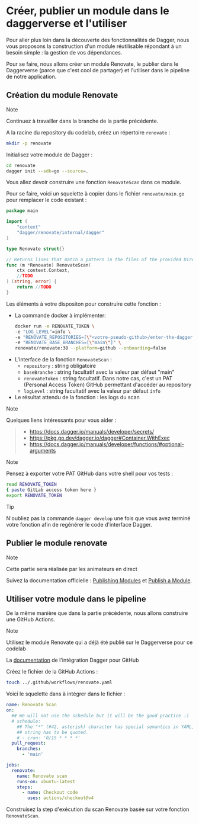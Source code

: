 # Créer, publier un module dans le daggerverse et l'utiliser

Pour aller plus loin dans la découverte des fonctionnalités de Dagger, nous vous proposons la construction d'un module réutilisable répondant à un besoin simple : la gestion de vos dépendances.

Pour se faire, nous allons créer un module Renovate, le publier dans le Daggerverse (parce que c'est cool de partager) et l'utiliser dans le pipeline de notre application.

## Création du module Renovate

> [!NOTE]
> Continuez à travailler dans la branche de la partie précédente.

A la racine du repository du codelab, créez un répertoire `renovate` :
```bash
mkdir -p renovate
```

Initialisez votre module de Dagger :
```bash
cd renovate
dagger init --sdk=go --source=.
```

Vous allez devoir construire une fonction `RenovateScan` dans ce module.

Pour se faire, voici un squelette à copier dans le fichier `renovate/main.go` pour remplacer le code existant :

```go
package main

import (
	"context"
	"dagger/renovate/internal/dagger"
)

type Renovate struct{}

// Returns lines that match a pattern in the files of the provided Directory
func (m *Renovate) RenovateScan(
	ctx context.Context,
	//TODO
) (string, error) {
	return //TODO
}
```

Les éléments à votre dispositon pour construire cette fonction :

- La commande docker à implémenter:
    ```bash
    docker run -e RENOVATE_TOKEN \
    -e "LOG_LEVEL"=info \
    -e "RENOVATE_REPOSITORIES=[\"<votre-pseudo-github>/enter-the-daggerverse\"]" \
    -e "RENOVATE_BASE_BRANCHES=[\"main\"]" \
    renovate/renovate:38 --platform=github --onboarding=false
    ```
- L'interface de la fonction `RenovateScan` :
  - `repository` : string obligatoire
  - `baseBranche` : string facultatif avec la valeur par défaut "main"
  - `renovateToken` : string facultatif. Dans notre cas, c'est un PAT (Personal Access Token) GitHub permettant d'accéder au repository
  - `logLevel` : string facultatif avec la valeur par défaut `info`
- Le résultat attendu de la fonction : les logs du scan

> [!NOTE]
Quelques liens intéressants pour vous aider :
> - https://docs.dagger.io/manuals/developer/secrets/
> - https://pkg.go.dev/dagger.io/dagger#Container.WithExec
> - https://docs.dagger.io/manuals/developer/functions/#optional-arguments

> [!NOTE]
> Pensez à exporter votre PAT GitHub dans votre shell pour vos tests :
> ```bash
> read RENOVATE_TOKEN
> { paste GitLab access token here }
> export RENOVATE_TOKEN
> ```

> [!TIP]
> N'oubliez pas la commande `dagger develop` une fois que vous avez terminé votre fonction afin de regénérer le code d'interface Dagger.

## Publier le module renovate

> [!NOTE]
> Cette partie sera réalisée par les animateurs en direct

Suivez la documentation officielle : [Publishing Modules](https://docs.dagger.io/manuals/developer/publish-modules) et [
Publish a Module](https://daggerverse.dev/publish).

## Utiliser votre module dans le pipeline

De la même manière que dans la partie précédente, nous allons construire une GitHub Actions.

> [!NOTE]
> Utilisez le module Renovate qui a déjà été publié sur le Daggerverse pour ce codelab
> 
> La [documentation](https://docs.dagger.io/integrations/github) de l'intégration Dagger pour GitHub

Créez le fichier de la GitHub Actions :
```bash
touch ../.github/workflows/renovate.yaml
```


Voici le squelette dans à intégrer dans le fichier :

```yaml
name: Renovate Scan
on:
  ## We will not use the schedule but it will be the good practice :)
  # schedule:
    ## The "*" (#42, asterisk) character has special semantics in YAML, so this
    ## string has to be quoted.
    # - cron: '0/15 * * * *'
  pull_request:
    branches:
      - 'main'

jobs:
  renovate:
    name: Renovate scan
    runs-on: ubuntu-latest
    steps:
      - name: Checkout code
        uses: actions/checkout@v4
```

Construisez la step d'exécution du scan Renovate basée sur votre fonction `RenovateScan`.
